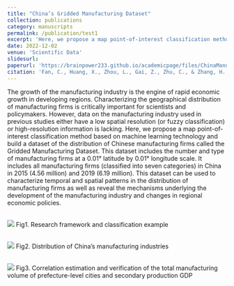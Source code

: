 ```yaml
---
title: "China’s Gridded Manufacturing Dataset"
collection: publications
category: manuscripts
permalink: /publication/test1
excerpt: 'Here, we propose a map point-of-interest classification method based on machine learning technology and build a dataset of the distribution of Chinese manufacturing firms called the Gridded Manufacturing Dataset. This dataset includes the number and type of manufacturing firms at a 0.01° latitude by 0.01° longitude scale. It includes all manufacturing firms (classified into seven categories) in China in 2015 (4.56 million) and 2019 (6.19 million). This dataset can be used to characterize temporal and spatial patterns in the distribution of manufacturing firms as well as reveal the mechanisms underlying the development of the manufacturing industry and changes in regional economic policies.'
date: 2022-12-02
venue: 'Scientific Data'
slidesurl: 
paperurl: 'https://brainpower233.github.io/academicpage/files/ChinaManufacturingGrid_SDATA.pdf'
citation: 'Fan, C., Huang, X., Zhou, L., Gai, Z., Zhu, C., & Zhang, H. (2022). China’s Gridded Manufacturing Dataset. Scientific Data, 9(1), 742.'
---
```



The growth of the manufacturing industry is the engine of rapid economic growth in developing regions. Characterizing the geographical distribution of manufacturing firms is critically important for scientists and policymakers. However, data on the manufacturing industry used in previous studies either have a low spatial resolution (or fuzzy classification) or high-resolution information is lacking. Here, we propose a map point-of-interest classification method based on machine learning technology and build a dataset of the distribution of Chinese manufacturing firms called the Gridded Manufacturing Dataset. This dataset includes the number and type of manufacturing firms at a 0.01° latitude by 0.01° longitude scale. It includes all manufacturing firms (classified into seven categories) in China in 2015 (4.56 million) and 2019 (6.19 million). This dataset can be used to characterize temporal and spatial patterns in the distribution of manufacturing firms as well as reveal the mechanisms underlying the development of the manufacturing industry and changes in regional economic policies.

<br/><img src='https://brainpower233.github.io/academicpage///images/paper1Fig1.jpg'>
Fig1. Research framework and classification example

<br/><img src='https://brainpower233.github.io/academicpage///images/paper1Fig2.jpg'>
Fig2. Distribution of China’s manufacturing industries

<br/><img src='https://brainpower233.github.io/academicpage///images/paper1Fig3.jpg'>
Fig3. Correlation estimation and verification of the total manufacturing volume of prefecture-level cities and secondary production GDP

